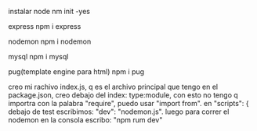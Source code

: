 instalar node
nm init -yes

express
npm i express

nodemon
npm i nodemon

mysql
npm i mysql

pug(template engine para html)
npm i pug

creo mi rachivo index.js, q es el archivo principal que tengo en el package.json, creo debajo del index: type:module, con esto no tengo q importra con la palabra "require", puedo usar "import from".
en "scripts": {
debajo de test escribimos:
"dev": "nodemon.js".
luego para correr el nodemon en la consola escribo:
"npm rum dev"
